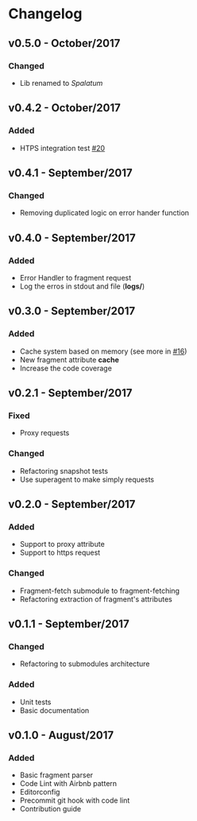 # Changelog

## v0.5.0 - October/2017
### Changed
- Lib renamed to *Spalatum*

## v0.4.2 - October/2017
### Added
- HTPS integration test [#20](http://gitlab.devel/frontend-platform/spalatum/merge_requests/20)

## v0.4.1 - September/2017
### Changed
- Removing duplicated logic on error hander function

## v0.4.0 - September/2017
### Added
- Error Handler to fragment request
- Log the erros in stdout and file (**logs/**)

## v0.3.0 - September/2017
### Added
- Cache system based on memory (see more in [#16](http://gitlab.devel/frontend-platform/spalatum/merge_requests/16))
- New fragment attribute **cache**
- Increase the code coverage

## v0.2.1 - September/2017
### Fixed
- Proxy requests

### Changed
- Refactoring snapshot tests
- Use superagent to make simply requests

## v0.2.0 - September/2017
### Added
- Support to proxy attribute
- Support to https request

### Changed
- Fragment-fetch submodule to fragment-fetching
- Refactoring extraction of fragment's attributes

## v0.1.1 - September/2017
### Changed
- Refactoring to submodules architecture

### Added
- Unit tests
- Basic documentation

## v0.1.0 - August/2017
### Added
- Basic fragment parser
- Code Lint with Airbnb pattern
- Editorconfig
- Precommit git hook with code lint
- Contribution guide
